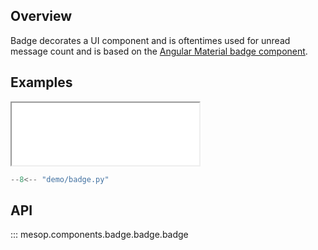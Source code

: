 ## Overview

Badge decorates a UI component and is oftentimes used for unread message count and is based on the [Angular Material badge component](https://material.angular.io/components/badge/overview).

## Examples

<iframe class="component-demo" src="/demo/?demo=badge" style="height: 100px"></iframe>

```python
--8<-- "demo/badge.py"
```

## API

::: mesop.components.badge.badge.badge
